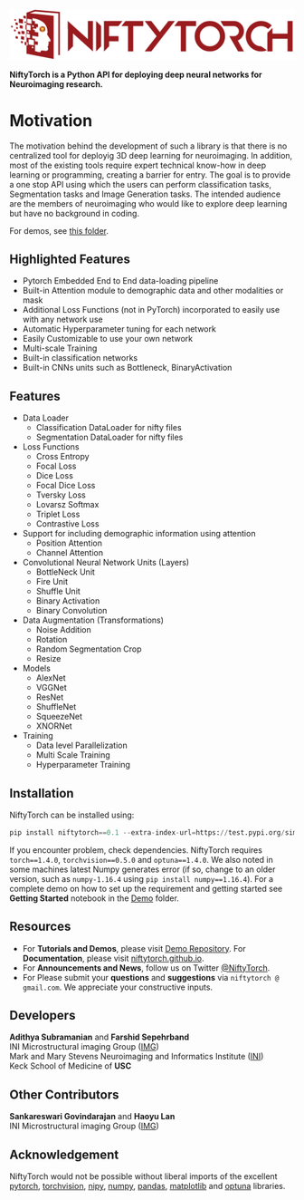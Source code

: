 ![Logo](img/NiftyTorchLogo_1.png)

**NiftyTorch is a Python API for deploying deep neural networks for Neuroimaging research.**

# Motivation
The motivation behind the development of such a library is that there is no centralized tool for deployig 3D deep learning for neuroimaging. In addition, most of the existing tools require expert technical know-how in deep learning or programming, creating a barrier for entry. The goal is to provide a one stop API using which the users can perform classification tasks, Segmentation tasks and Image Generation tasks. The intended audience are the members of neuroimaging who would like to explore deep learning but have no background in coding.<br>

For demos, see [this folder](https://github.com/NiftyTorch/NiftyTorch.v.0.1/tree/master/Demo).

## Highlighted Features 
<ul>
<li>Pytorch Embedded End to End data-loading pipeline
<li>Built-in Attention module to demographic data and other modalities or mask
<li>Additional Loss Functions (not in PyTorch) incorporated to easily use with any network use
<li>Automatic Hyperparameter tuning for each network
<li>Easily Customizable to use your own network
<li>Multi-scale Training
<li>Built-in classification networks
<li>Built-in CNNs units such as Bottleneck, BinaryActivation
</ul>

## Features
<ul>
<li>Data Loader
<ul>
<li>Classification DataLoader for nifty files
<li>Segmentation DataLoader for nifty files
</ul>
<li>Loss Functions
<ul>
<li>Cross Entropy
<li>Focal Loss
<li>Dice Loss
<li>Focal Dice Loss
<li>Tversky Loss
<li>Lovarsz Softmax
<li>Triplet Loss
<li>Contrastive Loss
</ul>
<li>Support for including demographic information using attention
<ul>
<li>Position Attention
<li>Channel Attention
</ul>
<li>Convolutional Neural Network Units (Layers)
<ul>
<li>BottleNeck Unit
<li>Fire Unit
<li>Shuffle Unit
<li>Binary Activation
<li>Binary Convolution
</ul>
<li>Data Augmentation (Transformations)
<ul>
<li>Noise Addition
<li>Rotation
<li>Random Segmentation Crop
<li>Resize
</ul>
<li>Models
<ul>
<li>AlexNet
<li>VGGNet
<li>ResNet
<li>ShuffleNet
<li>SqueezeNet
<li>XNORNet
</ul>
<li>Training
<ul>
<li>Data level Parallelization
<li>Multi Scale Training
<li>Hyperparameter Training
</ul>
</ul>


## Installation

NiftyTorch can be installed using:  
```python
pip install niftytorch==0.1 --extra-index-url=https://test.pypi.org/simple/
```
If you encounter problem, check dependencies. NiftyTorch requires `torch==1.4.0`, `torchvision==0.5.0` and `optuna==1.4.0`. We also noted in some machines latest Numpy generates error (if so, change to an older version, such as `numpy-1.16.4` using `pip install numpy==1.16.4`). For a complete demo on how to set up the requirement and getting started see **Getting Started** notebook in the [Demo](https://github.com/NiftyTorch/NiftyTorch.v.0.1/tree/master/Demo) folder.

## Resources

- For **Tutorials and Demos**, please visit [Demo Repository](https://github.com/NiftyTorch/NiftyTorch.v.0.1/tree/master/Demo). For **Documentation**, please visit [niftytorch.github.io](http://niftytorch.github.io/doc/).  
- For **Announcements and News**, follow us on Twitter [@NiftyTorch](https://twitter.com/NiftyTorch).  
- For Please submit your **questions** and **suggestions** via `niftytorch @ gmail.com`. We appreciate your constructive inputs. 

## Developers
**Adithya Subramanian** and **Farshid Sepehrband**  
INI Microstructural imaging Group ([IMG](https://www.ini.usc.edu/IMG/))  
Mark and Mary Stevens Neuroimaging and Informatics Institute ([INI](https://www.ini.usc.edu/))  
Keck School of Medicine of **USC**

## Other Contributors
**Sankareswari Govindarajan** and **Haoyu Lan**  
INI Microstructural imaging Group ([IMG](https://www.ini.usc.edu/IMG/))  

## Acknowledgement

NiftyTorch would not be possible without liberal imports of the excellent [pytorch](https://pytorch.org), [torchvision](https://pytorch.org/docs/stable/torchvision/index.html), [nipy](https://nipy.org), [numpy](https://numpy.org), [pandas](https://pandas.pydata.org), [matplotlib](https://matplotlib.org) and [optuna](https://github.com/optuna/optuna) libraries. 
